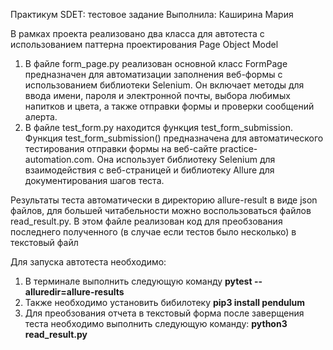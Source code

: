 Практикум SDET: тестовое задание
Выполнила: Каширина Мария

В рамках проекта реализовано два класса для автотеста с использованием паттерна проектирования Page Object Model

1. В файле form_page.py реализован основной класс FormPage предназначен для автоматизации заполнения веб-формы с использованием библиотеки Selenium. Он включает методы для ввода имени, пароля и электронной почты, выбора любимых напитков и цвета, а также отправки формы и проверки сообщений алерта. 
2. В файле test_form.py находится функция test_form_submission. Функция test_form_submission() предназначена для автоматического тестирования отправки формы на веб-сайте practice-automation.com. Она использует библиотеку Selenium для взаимодействия с веб-страницей и библиотеку Allure для документирования шагов теста.

Результаты теста автоматически в директорию allure-result в виде json файлов, для большей читабельности можно воспользоваться файлов read_result.py. В этом файле реализован код для преобзования последнего полученного (в случае если тестов было несколько) в текстовый файл 

Для запуска автотеста необходимо: 
1. В терминале выполнить следующую команду **pytest --alluredir=allure-results**
2. Также необходимо установить бибилотеку   **pip3 install pendulum**  
3. Для преобзования отчета в текстовый форма после заверщения теста необходимо выполнить следующую команду: **python3 read_result.py**   

 
